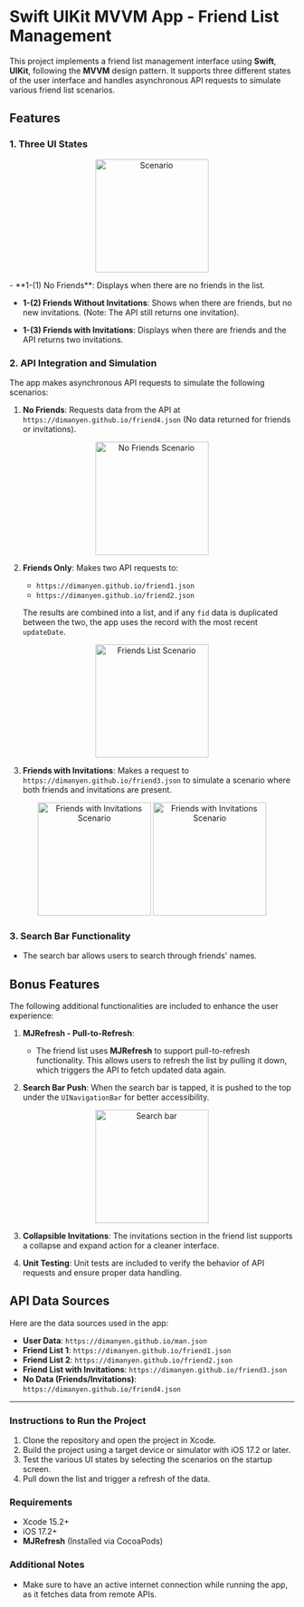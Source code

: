 
# Swift UIKit MVVM App - Friend List Management

This project implements a friend list management interface using **Swift**, **UIKit**, following the **MVVM** design pattern. 
It supports three different states of the user interface and handles asynchronous API requests to simulate various friend list scenarios.

## Features

### 1. Three UI States
<p align="center">
    <img src="ReadMeImages/1-0-scenario.png" alt="Scenario" width="200">
</p>
- **1-(1) No Friends**: Displays when there are no friends in the list.

- **1-(2) Friends Without Invitations**: Shows when there are friends, but no new invitations. (Note: The API still returns one invitation).

- **1-(3) Friends with Invitations**: Displays when there are friends and the API returns two invitations.


### 2. API Integration and Simulation

The app makes asynchronous API requests to simulate the following scenarios:

1. **No Friends**: Requests data from the API at `https://dimanyen.github.io/friend4.json` (No data returned for friends or invitations).
<p align="center">
    <img src="ReadMeImages/1-1-no-friends.png" alt="No Friends Scenario" width="200">
</p>
   
2. **Friends Only**: Makes two API requests to:
    - `https://dimanyen.github.io/friend1.json`
    - `https://dimanyen.github.io/friend2.json`
   
    The results are combined into a list, and if any `fid` data is duplicated between the two, the app uses the record with the most recent `updateDate`.
<p align="center">
    <img src="ReadMeImages/1-2-friend-list.png" alt="Friends List Scenario" width="200">
</p>

3. **Friends with Invitations**: Makes a request to `https://dimanyen.github.io/friend3.json` to simulate a scenario where both friends and invitations are present.
<p align="center">
    <img src="ReadMeImages/1-3-1-expanded.png" alt="Friends with Invitations Scenario" width="200">
    <img src="ReadMeImages/1-3-2-stacked.png" alt="Friends with Invitations Scenario" width="200">
</p>

### 3. Search Bar Functionality

- The search bar allows users to search through friends' names.


## Bonus Features

The following additional functionalities are included to enhance the user experience:

1. **MJRefresh - Pull-to-Refresh**:
    - The friend list uses **MJRefresh** to support pull-to-refresh functionality. This allows users to refresh the list by pulling it down, which triggers the API to fetch updated data again.
   
2. **Search Bar Push**: When the search bar is tapped, it is pushed to the top under the `UINavigationBar` for better accessibility.
<p align="center">
    <img src="ReadMeImages/1-3-3-search-bar.png" alt="Search bar" width="200">
</p>

3. **Collapsible Invitations**: The invitations section in the friend list supports a collapse and expand action for a cleaner interface.

4. **Unit Testing**: Unit tests are included to verify the behavior of API requests and ensure proper data handling.

## API Data Sources

Here are the data sources used in the app:

- **User Data**: `https://dimanyen.github.io/man.json`
- **Friend List 1**: `https://dimanyen.github.io/friend1.json`
- **Friend List 2**: `https://dimanyen.github.io/friend2.json`
- **Friend List with Invitations**: `https://dimanyen.github.io/friend3.json`
- **No Data (Friends/Invitations)**: `https://dimanyen.github.io/friend4.json`

---

### Instructions to Run the Project

1. Clone the repository and open the project in Xcode.
2. Build the project using a target device or simulator with iOS 17.2 or later.
3. Test the various UI states by selecting the scenarios on the startup screen.
4. Pull down the list and trigger a refresh of the data.

### Requirements

- Xcode 15.2+
- iOS 17.2+
- **MJRefresh** (Installed via CocoaPods)

### Additional Notes

- Make sure to have an active internet connection while running the app, as it fetches data from remote APIs.
